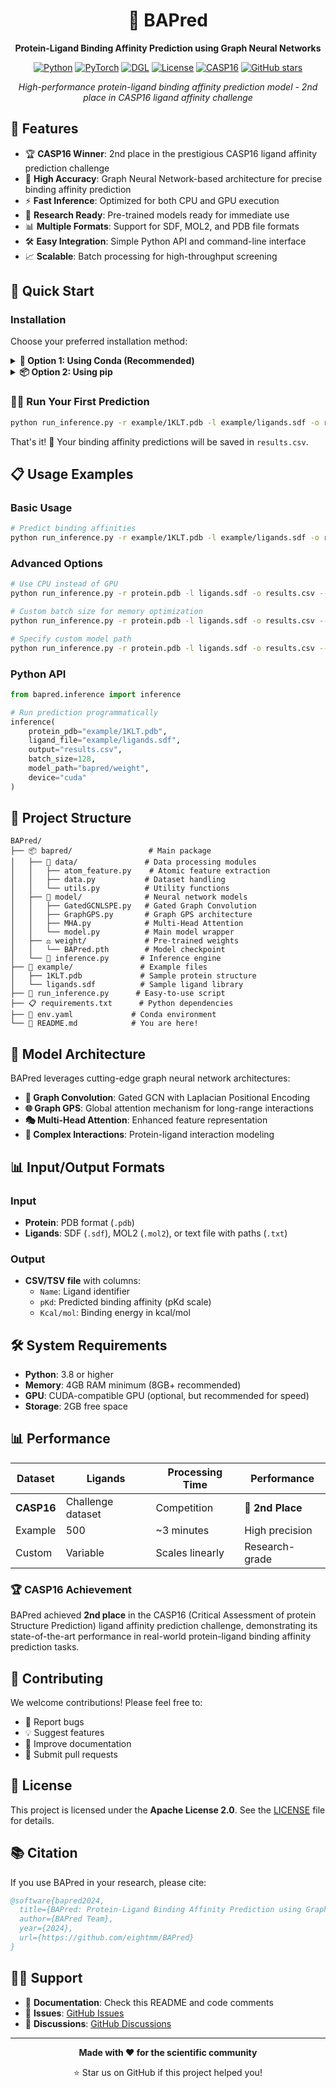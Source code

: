 <div align="center">

# 🧬 BAPred

**Protein-Ligand Binding Affinity Prediction using Graph Neural Networks**

[![Python](https://img.shields.io/badge/Python-3.11+-blue.svg)](https://www.python.org/downloads/)
[![PyTorch](https://img.shields.io/badge/PyTorch-2.4.0-orange.svg)](https://pytorch.org/)
[![DGL](https://img.shields.io/badge/DGL-2.4.0-green.svg)](https://www.dgl.ai/)
[![License](https://img.shields.io/badge/License-Apache%202.0-blue.svg)](https://opensource.org/licenses/Apache-2.0)
[![CASP16](https://img.shields.io/badge/CASP16-2nd%20Place-gold.svg)](https://predictioncenter.org/casp16/)
[![GitHub stars](https://img.shields.io/github/stars/eightmm/BAPred.svg?style=social&label=Star)](https://github.com/eightmm/BAPred)

*High-performance protein-ligand binding affinity prediction model - 2nd place in CASP16 ligand affinity challenge*

</div>

## 🌟 Features

- 🏆 **CASP16 Winner**: 2nd place in the prestigious CASP16 ligand affinity prediction challenge
- 🎯 **High Accuracy**: Graph Neural Network-based architecture for precise binding affinity prediction
- ⚡ **Fast Inference**: Optimized for both CPU and GPU execution
- 🔬 **Research Ready**: Pre-trained models ready for immediate use
- 📊 **Multiple Formats**: Support for SDF, MOL2, and PDB file formats
- 🛠️ **Easy Integration**: Simple Python API and command-line interface
- 📈 **Scalable**: Batch processing for high-throughput screening

## 🚀 Quick Start

### Installation

Choose your preferred installation method:

<details>
<summary><b>🐍 Option 1: Using Conda (Recommended)</b></summary>

```bash
git clone https://github.com/eightmm/BAPred.git
cd BAPred
conda env create -f env.yaml
conda activate BAPred
```

</details>

<details>
<summary><b>📦 Option 2: Using pip</b></summary>

```bash
git clone https://github.com/eightmm/BAPred.git
cd BAPred
pip install -r requirements.txt
```

</details>

### 🏃‍♂️ Run Your First Prediction

```bash
python run_inference.py -r example/1KLT.pdb -l example/ligands.sdf -o results.csv
```

That's it! 🎉 Your binding affinity predictions will be saved in `results.csv`.

## 📋 Usage Examples

### Basic Usage
```bash
# Predict binding affinities
python run_inference.py -r example/1KLT.pdb -l example/ligands.sdf -o results.csv
```

### Advanced Options
```bash
# Use CPU instead of GPU
python run_inference.py -r protein.pdb -l ligands.sdf -o results.csv --device cpu

# Custom batch size for memory optimization
python run_inference.py -r protein.pdb -l ligands.sdf -o results.csv --batch_size 64

# Specify custom model path
python run_inference.py -r protein.pdb -l ligands.sdf -o results.csv --model_path /path/to/model
```

### Python API
```python
from bapred.inference import inference

# Run prediction programmatically
inference(
    protein_pdb="example/1KLT.pdb",
    ligand_file="example/ligands.sdf",
    output="results.csv",
    batch_size=128,
    model_path="bapred/weight",
    device="cuda"
)
```

## 📁 Project Structure

```
BAPred/
├── 📦 bapred/                 # Main package
│   ├── 🧪 data/               # Data processing modules
│   │   ├── atom_feature.py    # Atomic feature extraction
│   │   ├── data.py           # Dataset handling
│   │   └── utils.py          # Utility functions
│   ├── 🧠 model/              # Neural network models
│   │   ├── GatedGCNLSPE.py   # Gated Graph Convolution
│   │   ├── GraphGPS.py       # Graph GPS architecture
│   │   ├── MHA.py            # Multi-Head Attention
│   │   └── model.py          # Main model wrapper
│   ├── ⚖️ weight/             # Pre-trained weights
│   │   └── BAPred.pth        # Model checkpoint
│   └── 🔮 inference.py       # Inference engine
├── 📝 example/               # Example files
│   ├── 1KLT.pdb             # Sample protein structure
│   └── ligands.sdf          # Sample ligand library
├── 🚀 run_inference.py      # Easy-to-use script
├── 📋 requirements.txt      # Python dependencies
├── 🐍 env.yaml             # Conda environment
└── 📖 README.md            # You are here!
```

## 🎯 Model Architecture

BAPred leverages cutting-edge graph neural network architectures:

- **🔗 Graph Convolution**: Gated GCN with Laplacian Positional Encoding
- **🌐 Graph GPS**: Global attention mechanism for long-range interactions
- **🎭 Multi-Head Attention**: Enhanced feature representation
- **🔄 Complex Interactions**: Protein-ligand interaction modeling

## 📊 Input/Output Formats

### Input
- **Protein**: PDB format (`.pdb`)
- **Ligands**: SDF (`.sdf`), MOL2 (`.mol2`), or text file with paths (`.txt`)

### Output
- **CSV/TSV file** with columns:
  - `Name`: Ligand identifier
  - `pKd`: Predicted binding affinity (pKd scale)
  - `Kcal/mol`: Binding energy in kcal/mol

## 🛠️ System Requirements

- **Python**: 3.8 or higher
- **Memory**: 4GB RAM minimum (8GB+ recommended)
- **GPU**: CUDA-compatible GPU (optional, but recommended for speed)
- **Storage**: 2GB free space

## 📊 Performance

| Dataset | Ligands | Processing Time | Performance |
|---------|---------|----------------|-------------|
| **CASP16** | Challenge dataset | Competition | **🥈 2nd Place** |
| Example | 500 | ~3 minutes | High precision |
| Custom | Variable | Scales linearly | Research-grade |

### 🏆 CASP16 Achievement

BAPred achieved **2nd place** in the CASP16 (Critical Assessment of protein Structure Prediction) ligand affinity prediction challenge, demonstrating its state-of-the-art performance in real-world protein-ligand binding affinity prediction tasks.

## 🤝 Contributing

We welcome contributions! Please feel free to:

- 🐛 Report bugs
- 💡 Suggest features
- 📖 Improve documentation
- 🔧 Submit pull requests

## 📄 License

This project is licensed under the **Apache License 2.0**. See the [LICENSE](LICENSE) file for details.

## 📚 Citation

If you use BAPred in your research, please cite:

```bibtex
@software{bapred2024,
  title={BAPred: Protein-Ligand Binding Affinity Prediction using Graph Neural Networks},
  author={BAPred Team},
  year={2024},
  url={https://github.com/eightmm/BAPred}
}
```

## 🙋‍♀️ Support

- 📖 **Documentation**: Check this README and code comments
- 🐛 **Issues**: [GitHub Issues](https://github.com/eightmm/BAPred/issues)
- 💬 **Discussions**: [GitHub Discussions](https://github.com/eightmm/BAPred/discussions)

---

<div align="center">

**Made with ❤️ for the scientific community**

⭐ Star us on GitHub if this project helped you!

</div>

